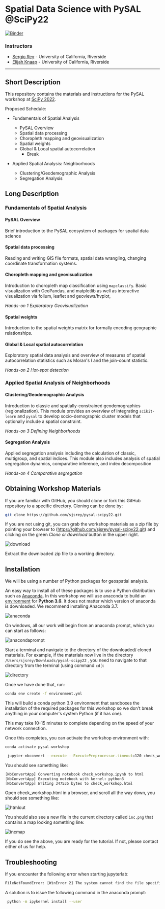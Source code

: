 # Spatial Data Science with PySAL @SciPy22

[![Binder](https://mybinder.org/badge_logo.svg)](https://mybinder.org/v2/gh/sjsrey/pysal-scipy22/master)

### Instructors

* [Sergio Rey](http://sergerey.org) - University of California, Riverside
* [Elijah Knaap](https:/sjsrey.com) - University of California, Riverside

---

## Short Description

This repository contains the materials and instructions for the PySAL workshop at [SciPy 2022](https://www.scipy2222.scipy.org/).

Proposed Schedule:

* Fundamentals of Spatial Analysis
  + PySAL Overview
  + Spatial data processing
  + Choropleth mapping and geovisualization
  + Spatial weights
  + Global & Local spatial autocorrelation
    - Break

* Applied Spatial Analysis: Neighborhoods

  + Clustering/Geodemographic Analysis
  + Segregation Analysis


## Long Description

### Fundamentals of Spatial Analysis

#### PySAL Overview

Brief introduction to the PySAL ecosystem of packages for spatial data science

#### Spatial data processing

Reading and writing GIS file formats, spatial data wrangling, changing coordinate transformation systems.

#### Choropleth mapping and geovisualization

Introduction to choropleth map classification using `mapclassify`. Basic visualization with GeoPandas, and matplotlib as well as interactive visualization via folium, leaflet and geoviews/hvplot,

*Hands-on 1 Exploratory Geovisualization* 

#### Spatial weights

Introduction to the spatial weights matrix for formally encoding geographic relationships.

#### Global & Local spatial autocorrelation

Exploratory spatial data analysis and overview of measures of spatial autocorrelation statistics such as Moran's *I* and the join-count statistic.


*Hands-on 2 Hot-spot detection* 

### Applied Spatial Analysis of Neighborhoods

#### Clustering/Geodemographic Analysis

Introduction to classic and spatially-constrained geodemographics (regionalization). This module provides an overview of integrating `scikit-learn` and `pysal` to develop socio-demographic cluster models that optionally include a spatial constraint.

*Hands-on 3 Defining Neighborhoods*

#### Segregation Analysis

Applied segregation analysis including the calculation of classic, multigroup, and spatial indices. This module also includes analysis of spatial segregation dynamics, comparative inference, and index decomposition

*Hands-on 4 Comparative segregation*

## Obtaining Workshop Materials

If you are familiar with GitHub, you should clone or fork this GitHub repository to a specific directory. Cloning can be done by:

``` bash
git clone https://github.com/sjsrey/pysal-scipy22.git
```

If you are not using git, you can grab the workshop materials as a zip file by pointing your browser to (https://github.com/sjsrey/pysal-scipy22.git) and clicking on the green _Clone or download_ button in the upper right.

![download](figs/readmefigs/download.png)

Extract the downloaded zip file to a working directory.

## Installation

We will be using a number of Python packages for geospatial analysis.

An easy way to install all of these packages is to use a Python distribution such as [Anaconda](https://www.anaconda.com/download/#macos). In this workshop we will use anaconda to build an [environment](https://conda.io/docs/user-guide/tasks/manage-environments.html) for **Python 3.6**. It does not matter which version of anaconda is downloaded. We recommend installing Anaconda 3.7.

![anaconda](figs/readmefigs/anaconda.png)

On windows, all our work will begin from an anaconda prompt, which you can start as follows:

![anacondaprompt](figs/readmefigs/anacondastartwin.png)

Start a terminal and navigate to the directory of the downloaded/ cloned materials. For example, if the materials now live in the directory `/Users/sjsrey/Downloads/pysal-scipy22` , you need to navigate to that directory from the terminal (using command `cd` ):

![directory](figs/readmefigs/directory.png)

Once we have done that, run:

``` bash
conda env create -f environment.yml
```

This will build a conda python 3.9 environment that sandboxes the installation of the required packages for this workshop so we don't break anything in your computer's system Python (if it has one).

This may take 10-15 minutes to complete depending on the speed of your network connection.

Once this completes, you can activate the workshop environment with:


``` bash
conda activate pysal-workshop
```


``` bash
 jupyter-nbconvert --execute --ExecutePreprocessor.timeout=120 check_workshop.ipynb
```

You should see something like:

``` bash
[NbConvertApp] Converting notebook check_workshop.ipynb to html
[NbConvertApp] Executing notebook with kernel: python3
[NbConvertApp] Writing 347535 bytes to check_workshop.html
```

Open check_workshop.html in a browser, and scroll all the way down, you should see something like:

![htmlout](figs/readmefigs/htmlout.png)

You should also see a new file in the current directory called `inc.png` that contains a map looking something line:

![incmap](figs/readmefigs/inc.png)

If you do see the above, you are ready for the tutorial. If not, please contact either of us for help.

## Troubleshooting

If you encounter the following error when starting jupyterlab:

``` bash
FileNotFoundError: [WinError 2] The system cannot find the file specified
```

A solution is to issue the following command in the anaconda prompt:

``` bash
 python -m ipykernel install --user
```

